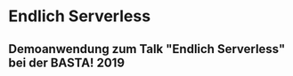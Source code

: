 Endlich Serverless
==================

Demoanwendung zum Talk "Endlich Serverless" bei der BASTA! 2019
---------------------------------------------------------------